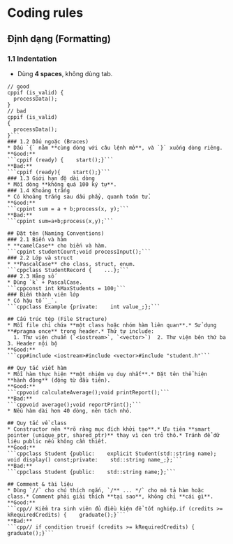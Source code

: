 
# Coding rules
## Định dạng (Formatting)
### 1.1 Indentation
* Dùng **4 spaces**, không dùng tab.
```
// good
cppif (is_valid) {    
  processData();
}
// bad
cppif (is_valid)
{	
  processData();
}```
### 1.2 Dấu ngoặc (Braces)
* Dấu `{` nằm **cùng dòng với câu lệnh mở**, và `}` xuống dòng riêng.
**Good:**
```cppif (ready) {    start();}```
**Bad:**
```cppif (ready){    start();}```
### 1.3 Giới hạn độ dài dòng
* Mỗi dòng **không quá 100 ký tự**.
### 1.4 Khoảng trắng
* Có khoảng trắng sau dấu phẩy, quanh toán tử.
**Good:**
```cppint sum = a + b;process(x, y);```
**Bad:**
```cppint sum=a+b;process(x,y);```

## Đặt tên (Naming Conventions)
### 2.1 Biến và hàm
* **camelCase** cho biến và hàm.
```cppint studentCount;void processInput();```
### 2.2 Lớp và struct
* **PascalCase** cho class, struct, enum.
```cppclass StudentRecord {    ...};```
### 2.3 Hằng số
* Dùng `k` + PascalCase.
```cppconst int kMaxStudents = 100;```
### Biến thành viên lớp
* Có hậu tố `_`.
```cppclass Example {private:    int value_;};```

## Cấu trúc tệp (File Structure)
* Mỗi file chỉ chứa **một class hoặc nhóm hàm liên quan**.* Sử dụng **#pragma once** trong header.* Thứ tự include:
  1. Thư viện chuẩn (`<iostream>`, `<vector>`)  2. Thư viện bên thứ ba  3. Header nội bộ
**Good:**
```cpp#include <iostream>#include <vector>#include "student.h"```

## Quy tắc viết hàm
* Mỗi hàm thực hiện **một nhiệm vụ duy nhất**.* Đặt tên thể hiện **hành động** (động từ đầu tiên).
**Good:**
```cppvoid calculateAverage();void printReport();```
**Bad:**
```cppvoid average();void reportPrint();```
* Nếu hàm dài hơn 40 dòng, nên tách nhỏ.

## Quy tắc về class
* Constructor nên **rõ ràng mục đích khởi tạo**.* Ưu tiên **smart pointer (unique_ptr, shared_ptr)** thay vì con trỏ thô.* Tránh để dữ liệu public nếu không cần thiết.
**Good:**
```cppclass Student {public:    explicit Student(std::string name);    void display() const;private:    std::string name_;};```
**Bad:**
```cppclass Student {public:    std::string name;};```

## Comment & tài liệu
* Dùng `//` cho chú thích ngắn, `/** ... */` cho mô tả hàm hoặc class.* Comment phải giải thích **tại sao**, không chỉ **cái gì**.
**Good:**
```cpp// Kiểm tra sinh viên đủ điều kiện để tốt nghiệp.if (credits >= kRequiredCredits) {    graduate();}```
**Bad:**
```cpp// if condition trueif (credits >= kRequiredCredits) {    graduate();}```